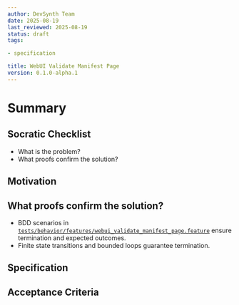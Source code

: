 ```yaml
---
author: DevSynth Team
date: 2025-08-19
last_reviewed: 2025-08-19
status: draft
tags:

- specification

title: WebUI Validate Manifest Page
version: 0.1.0-alpha.1
---
```


<!--
Required metadata fields:
- author: document author
- date: creation date
- last_reviewed: last review date
- status: draft | review | published
- tags: search keywords
- title: short descriptive name
- version: specification version
-->

# Summary

## Socratic Checklist
- What is the problem?
- What proofs confirm the solution?

## Motivation

## What proofs confirm the solution?
- BDD scenarios in [`tests/behavior/features/webui_validate_manifest_page.feature`](../../tests/behavior/features/webui_validate_manifest_page.feature) ensure termination and expected outcomes.
- Finite state transitions and bounded loops guarantee termination.


## Specification

## Acceptance Criteria
